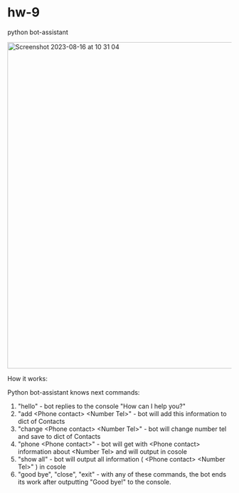 # hw-9
python bot-assistant 

<img width="733" alt="Screenshot 2023-08-16 at 10 31 04" src="https://github.com/slav0ntech/hw-9/assets/131975866/5a24857d-2859-40a5-83f9-89ce719f56d0">

How it works:

Python bot-assistant knows next commands:
1. "hello" - bot replies to the console "How can I help you?"
2. "add \<Phone contact\> \<Number Tel\>" - bot will add this information to dict of Contacts
3. "change \<Phone contact\> \<Number Tel\>" - bot will change number tel and save to dict of Contacts
4. "phone \<Phone contact\>" - bot will get with \<Phone contact\> information about \<Number Tel\> and will output in cosole
5. "show all" - bot will output all information ( \<Phone contact\> \<Number Tel\>" ) in cosole
6. "good bye", "close", "exit" - with any of these commands, the bot ends its work after outputting "Good bye!" to the console.
